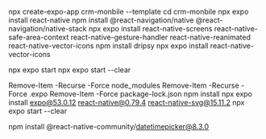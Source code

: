 npx create-expo-app crm-monbile --template
cd crm-monbile
npx expo install react-native
npm install @react-navigation/native @react-navigation/native-stack
npx expo install react-native-screens react-native-safe-area-context react-native-gesture-handler react-native-reanimated react-native-vector-icons
npm install dripsy
npx expo install react-native-vector-icons

npx expo start
npx expo start --clear


Remove-Item -Recurse -Force node_modules
Remove-Item -Recurse -Force .expo
Remove-Item -Force package-lock.json
npm install
npx expo install expo@53.0.12 react-native@0.79.4 react-native-svg@15.11.2
npx expo start --clear

npm install @react-native-community/datetimepicker@8.3.0
